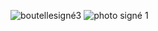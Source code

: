 ![boutellesigné3](https://github.com/user-attachments/assets/8aadeb0c-f2ca-4c62-b6c5-e6da0ed9d8ae)
![photo signé 1](https://github.com/user-attachments/assets/0ebf0feb-3208-46bc-ac2e-d6d03fe2522d)
